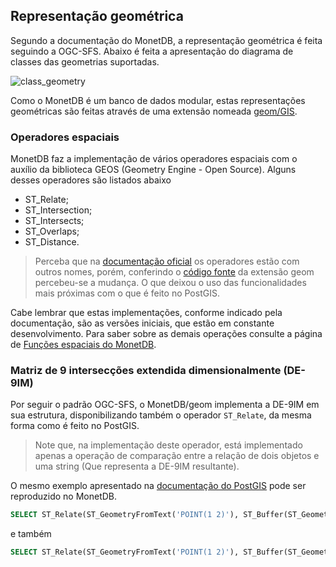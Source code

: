 ## Representação geométrica

Segundo a documentação do MonetDB, a representação geométrica é feita seguindo a OGC-SFS. Abaixo é feita a apresentação do diagrama de classes das geometrias suportadas.

![class_geometry]()

Como o MonetDB é um banco de dados modular, estas representações geométricas são feitas através de uma extensão nomeada [geom/GIS](https://www.monetdb.org/Documentation/ServerProgramming/ExtendingSQL/GeoSpatial).

### Operadores espaciais

MonetDB faz a implementação de vários operadores espaciais com o auxílio da biblioteca GEOS (Geometry Engine - Open Source). Alguns desses operadores são listados abaixo

- ST_Relate;
- ST_Intersection;
- ST_Intersects;
- ST_Overlaps;
- ST_Distance.

> Perceba que na [documentação oficial](https://www.monetdb.org/Documentation/ServerProgramming/ExtendingSQL/GeoSpatial/SpatialFunctions) os operadores estão com outros nomes, porém, conferindo o [código fonte](https://github.com/MonetDB/MonetDB/tree/master/geom) da extensão geom percebeu-se a mudança. O que deixou o uso das funcionalidades mais próximas com o que é feito no PostGIS.

Cabe lembrar que estas implementações, conforme indicado pela documentação, são as versões iniciais, que estão em constante desenvolvimento. Para saber sobre as demais operações consulte a página de [Funções espaciais do MonetDB](https://www.monetdb.org/Documentation/ServerProgramming/ExtendingSQL/GeoSpatial/SpatialFunctions).

### Matriz de 9 intersecções extendida dimensionalmente (DE-9IM)

Por seguir o padrão OGC-SFS, o MonetDB/geom implementa a DE-9IM em sua estrutura, disponibilizando também o operador `ST_Relate`, da mesma forma como é feito no PostGIS.

> Note que, na implementação deste operador, está implementado apenas a operação de comparação entre a relação de dois objetos e uma string (Que representa a DE-9IM resultante).

O mesmo exemplo apresentado na [documentação do PostGIS](https://postgis.net/docs/ST_Relate.html) pode ser reproduzido no MonetDB.

```sql
SELECT ST_Relate(ST_GeometryFromText('POINT(1 2)'), ST_Buffer(ST_GeometryFromText('POINT(1 2)'),2), '0FFFFF212');
```

e também

```sql
SELECT ST_Relate(ST_GeometryFromText('POINT(1 2)'), ST_Buffer(ST_GeometryFromText('POINT(1 2)'),2), '*FF*FF212');
```

